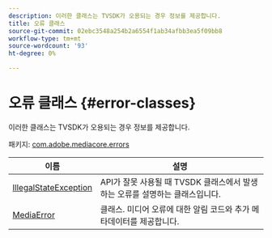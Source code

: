 ```yaml
---
description: 이러한 클래스는 TVSDK가 오용되는 경우 정보를 제공합니다.
title: 오류 클래스
source-git-commit: 02ebc3548a254b2a6554f1ab34afbb3ea5f09bb8
workflow-type: tm+mt
source-wordcount: '93'
ht-degree: 0%

---
```


# 오류 클래스 {#error-classes}

이러한 클래스는 TVSDK가 오용되는 경우 정보를 제공합니다.

패키지: [com.adobe.mediacore.errors](https://help.adobe.com/en_US/primetime/api/psdk/asdoc-dhls_1.4/com/adobe/mediacore/errors/package-detail.html)

| 이름 | 설명 |
|---|---|
| [IllegalStateException](https://help.adobe.com/en_US/primetime/api/psdk/asdoc-dhls_1.4/com/adobe/mediacore/errors/IllegalStateException.html) | API가 잘못 사용될 때 TVSDK 클래스에서 발생하는 오류를 설명하는 클래스입니다. |
| [MediaError](https://help.adobe.com/en_US/primetime/api/psdk/asdoc-dhls_1.4/com/adobe/mediacore/errors/MediaError.html) | 클래스. 미디어 오류에 대한 알림 코드와 추가 메타데이터를 제공합니다. |
